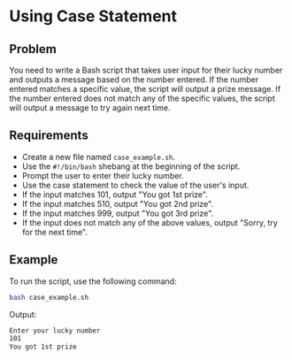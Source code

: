 # Using Case Statement

## Problem

You need to write a Bash script that takes user input for their lucky number and outputs a message based on the number entered. If the number entered matches a specific value, the script will output a prize message. If the number entered does not match any of the specific values, the script will output a message to try again next time.

## Requirements

- Create a new file named `case_example.sh`.
- Use the `#!/bin/bash` shebang at the beginning of the script.
- Prompt the user to enter their lucky number.
- Use the case statement to check the value of the user's input.
- If the input matches 101, output "You got 1st prize".
- If the input matches 510, output "You got 2nd prize".
- If the input matches 999, output "You got 3rd prize".
- If the input does not match any of the above values, output "Sorry, try for the next time".

## Example

To run the script, use the following command:

```bash
bash case_example.sh
```

Output:

```bash
Enter your lucky number
101
You got 1st prize
```
